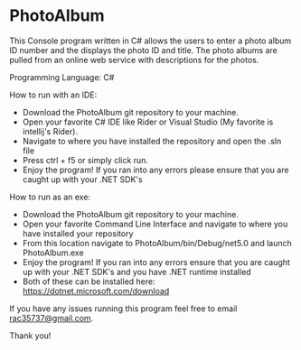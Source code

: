 # PhotoAlbum

This Console program written in C# allows the users to enter a photo album ID number and the displays the photo ID and title. The photo albums are pulled from an online web service with descriptions for the photos.

Programming Language: C#

How to run with an IDE: 

* Download the PhotoAlbum git repository to your machine.
* Open your favorite C# IDE like Rider or Visual Studio (My favorite is intellij's Rider).
* Navigate to where you have installed the repository and open the .sln file 
* Press ctrl + f5 or simply click run.
* Enjoy the program! If you ran into any errors please ensure that you are caught up with your .NET SDK's

How to run as an exe:

* Download the PhotoAlbum git repository to your machine.
* Open your favorite Command Line Interface and navigate to where you have installed your repository
* From this location navigate to PhotoAlbum/bin/Debug/net5.0 and launch PhotoAlbum.exe
* Enjoy the program! If you ran into any errors ensure that you are caught up with your .NET SDK's and you have .NET runtime installed
* Both of these can be installed here: https://dotnet.microsoft.com/download 


If you have any issues running this program feel free to email rac35737@gmail.com.

Thank you!
